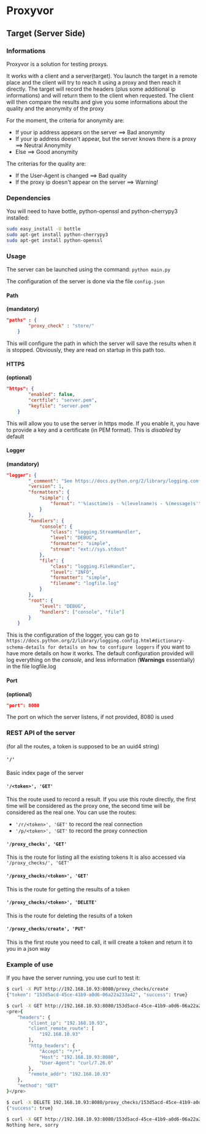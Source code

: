 # Proxyvor
## Target (Server Side)

### Informations
Proxyvor is a solution for testing proxys.

It works with a client and a server(target). You launch the target in a remote place
and the client will try to reach it using a proxy and then reach it directly.
The target will record the headers (plus some additional ip informations) and will return them to the client when requested.
The client will then compare the results and give you some informations about the quality and the anonymity of the proxy

For the moment, the criteria for anonymity are:
*   If your ip address appears on the server ==> Bad anonymity
*   If your ip address doesn't appear, but the server knows there is a proxy ==> Neutral Anonymity
*   Else ==> Good anonymity

The criterias for the quality are:
*   If the User-Agent is changed ==> Bad quality
*   If the proxy ip doesn't appear on the server ==> Warning!

### Dependencies
You will need to have bottle, python-openssl and python-cherrypy3 installed:
```bash
sudo easy_install -U bottle
sudo apt-get install python-cherrypy3
sudo apt-get install python-openssl
```

### Usage
The server can be launched using the command:
`python main.py`

The configuration of the server is done via the file `config.json`

#### Path
**(mandatory)**
```json
"paths" : {
        "proxy_check" : "store/"
    }
```
This will configure the path in which the server will save the results when it is stopped. Obviously, they are read on startup in this path too.

#### HTTPS
**(optional)**
```json
"https": {
        "enabled": false,
        "certfile": "server.pem",
        "keyfile": "server.pem"
    }
```
This will allow you to use the server in https mode.
If you enable it, you have to provide a key and a certificate (in PEM format).
This is *disabled* by default

#### Logger
**(mandatory)**
```json
"logger": {
        "_comment": "See https://docs.python.org/2/library/logging.config.html#dictionary-schema-details for details on how to configure loggers",
        "version": 1,
        "formatters": {
            "simple": {
                "format": "'%(asctime)s - %(levelname)s - %(message)s'"
            }
        },
        "handlers": {
            "console": {
                "class": "logging.StreamHandler",
                "level": "DEBUG",
                "formatter": "simple",
                "stream": "ext://sys.stdout"
            },
            "file": {
                "class": "logging.FileHandler",
                "level": "INFO",
                "formatter": "simple",
                "filename": "logfile.log"
            }
        },
        "root": {
            "level": "DEBUG",
            "handlers": ["console", "file"]
        }
    }
```
This is the configuration of the logger, you can go to `https://docs.python.org/2/library/logging.config.html#dictionary-schema-details for details on how to configure loggers` if you want to have more details on how it works.
The default configuration provided will log everything on the *console*, and less information (**Warnings** essentially) in the file logfile.log

#### Port
**(optional)**
```json
"port": 8080
```
The port on which the server listens, if not provided, 8080 is used

### REST API of the server
(for all the routes, a token is supposed to be an uuid4 string)
#### `'/'`
Basic index page of the server

#### `'/<token>', 'GET'`
This the route used to record a result.
If you use this route directly, the first time will be considered as the proxy one, the second time will be considered as the real one.
You can use the routes:
*   `'/r/<token>', 'GET'` to record the real connection
*   `'/p/<token>', 'GET'` to record the proxy connection

#### `'/proxy_checks', 'GET'`
This is the route for listing all the existing tokens
It is also accessed via `'/proxy_checks/', 'GET'`

#### `'/proxy_checks/<token>', 'GET'`
This is the route for getting the results of a token

#### `'/proxy_checks/<token>', 'DELETE'`
This is the route for deleting the results of a token

#### `'/proxy_checks/create', 'PUT'`
This is the first route you need to call, it will create a token and return it to you in a json way


### Example of use
If you have the server running, you use curl to test it:
```bash
$ curl -X PUT http://192.168.10.93:8080/proxy_checks/create 
{"token": "153d5acd-45ce-41b9-a0d6-06a22a233a42", "success": true}

$ curl -X GET http://192.168.10.93:8080/153d5acd-45ce-41b9-a0d6-06a22a233a42
<pre>{
    "headers": {
        "client_ip": "192.168.10.93",
        "client_remote_route": [
            "192.168.10.93"
        ],
        "http_headers": {
            "Accept": "*/*",
            "Host": "192.168.10.93:8080",
            "User-Agent": "curl/7.26.0"
        },
        "remote_addr": "192.168.10.93"
    },
    "method": "GET"
}</pre>

$ curl -X DELETE 192.168.10.93:8080/proxy_checks/153d5acd-45ce-41b9-a0d6-06a22a233a42
{"success": true}

$ curl -X GET http://192.168.10.93:8080/153d5acd-45ce-41b9-a0d6-06a22a233a42
Nothing here, sorry
```